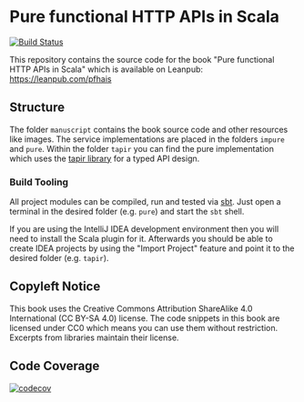 # Pure functional HTTP APIs in Scala #

[![Build Status](https://travis-ci.org/jan0sch/pfhais.svg?branch=master)](https://travis-ci.org/jan0sch/pfhais)

This repository contains the source code for the book "Pure functional 
HTTP APIs in Scala" which is available on Leanpub: https://leanpub.com/pfhais

## Structure ##

The folder `manuscript` contains the book source code and other resources 
like images. The service implementations are placed in the folders 
`impure` and `pure`. Within the folder `tapir` you can find the pure 
implementation which uses the [tapir library](https://github.com/softwaremill/tapir) 
for a typed API design.

### Build Tooling ###

All project modules can be compiled, run and tested via [sbt](https://www.scala-sbt.org/).
Just open a terminal in the desired folder (e.g. `pure`) and start the `sbt` shell.

If you are using the IntelliJ IDEA development environment then you will 
need to install the Scala plugin for it. Afterwards you should be able to 
create IDEA projects by using the "Import Project" feature and point it to 
the desired folder (e.g. `tapir`).

## Copyleft Notice ##

This book uses the Creative Commons Attribution ShareAlike 4.0 International 
(CC BY-SA 4.0) license. The code snippets in this book are licensed under 
CC0 which means you can use them without restriction. 
Excerpts from libraries maintain their license.

## Code Coverage ##

[![codecov](https://codecov.io/gh/jan0sch/pfhais/branch/master/graphs/sunburst.svg)](https://codecov.io/gh/jan0sch/pfhais)
